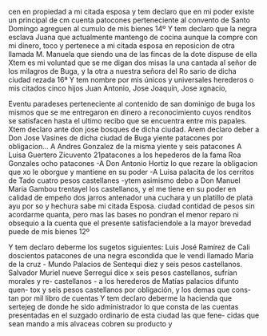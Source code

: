 cen en propiedad a mi citada esposa
y tem declaro que en mi poder existe un principal de cm
cuenta patocones perteneciente al convento de Santo Domingo
agreguen al cumulo de mis bienes
14º
Y tem declaro que la negra esclava Juana que actualmente
mantengo de cocina aunque la compre con mi dinero, toco
y pertenece a mi citada esposa en reposicion de otra llamada
M.
Manuela que siendo una de las fincas de la dote dispuse de ella
Xtem es mi voluntad que se me digan dos misas la una cantada
al señor de los milagros de Buga, y la otra a nuestra señora del Ro
sario de dicha ciudad rezada
16ª
Y tem nombre por mis únicos y universales herederos o mis
citados cinco hijos Juan Antonio, Jose Joaquín, Jose xgnacio,

Eventu paradeses perteneciente al contenido de san dominigo de buga los mismos que se me entregaron en dinero a reconocimiento cuyos renditos se satisfacen hasta el ultimo recibo que se encuentra entre mis papales. Xtem declaro ante don jose bosques de dicha ciudad.
Arem declaro deber a Don Jose Vasines de dicha ciudad de Buga yiente patacones por obligacion... A Andres Gonzalez de la misma yiente y seis patacones A Luisa Guertero Zicuvento 21patacones a los hepederos de la fama Roa Gonzales ocho
patacones
-A Don Antonio Hortiz lo que rezare la obligacion que
xo le oborgue y mantiene en su poder
-A Luisa palacita de los cerritos de Tado cuatro pesos castellanes
-ytem asimismo debo a Don Manuel Maria Gambou trentayel
los castellanos, y el me tiene en su poder en calidad de empeño dos jarros antenador una cuchara y un platillo de plata ayu por so y hechura sabe mi citada Esposa.
ciudad contidad de pesos sin acordarme quanta, pero mas las bases no pondran el menor reparo ni obsequio a la cuenta que el presente satisfaciendole a la mayor brevedad puede de mis bienes
12º

Y tem declaro deberme los sugetos siguientes: Luis José Ramírez de Cali doscientos patacones de una negra escondida que le vendi llamado Maria de la cruz - Mundo Palacios de Sentequi diez y seis pesos castellanos. Salvador Muriel nueve
Serregui dice x seis pesos castellanos, sufrían morales y re- castellanos - a los herederos de Matías palacios difunto quen- tox y seis pesos castellanos por obligación, y los demas que cons- tan por mil libro de cuentas
Y tem declaro deberme la hacienda que sertejeg de donde he sido administrador lo que consta de las cuentas presentadas en el suzgado ordinario de esta ciudad las que fene- cidas que sean mando a mis alvaceas cobren su producto y